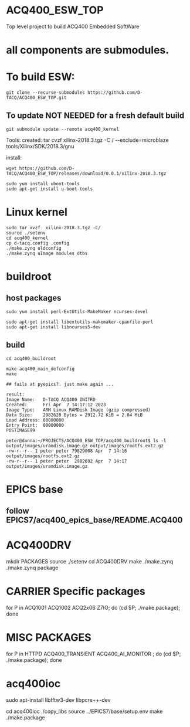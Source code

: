 # ACQ400_ESW_TOP
Top level project to build ACQ400 Embedded SoftWare

# all components are submodules.


# To build ESW:

```
git clone --recurse-submodules https://github.com/D-TACQ/ACQ400_ESW_TOP.git
```

## To update NOT NEEDED for a fresh default build 

```
git submodule update --remote acq400_kernel
```



Tools: created:
tar cvzf xilinx-2018.3.tgz -C / --exclude=microblaze tools/Xilinx/SDK/2018.3/gnu

install:
```
wget https://github.com/D-TACQ/ACQ400_ESW_TOP/releases/download/0.0.1/xilinx-2018.3.tgz

sudo yum install uboot-tools
sudo apt-get install u-boot-tools
```

# Linux kernel

```
sudo tar xvzf  xilinx-2018.3.tgz -C/
source ./setenv
cd acq400_kernel
cp d-tacq.config .config
./make.zynq oldconfig
./make.zynq uImage modules dtbs
```

# buildroot

## host packages
```
sudo yum install perl-ExtUtils-MakeMaker ncurses-devel

sudo apt-get install libextutils-makemaker-cpanfile-perl
sudo apt-get install libncurses5-dev
```

## build
```
cd acq400_buildroot

make acq400_main_defconfig
make

## fails at pyepics?. just make again ...

result:
Image Name:   D-TACQ ACQ400 INITRD
Created:      Fri Apr  7 14:17:12 2023
Image Type:   ARM Linux RAMDisk Image (gzip compressed)
Data Size:    2982628 Bytes = 2912.72 KiB = 2.84 MiB
Load Address: 00000000
Entry Point:  00000000
POSTIMAGE99

peter@danna:~/PROJECTS/ACQ400_ESW_TOP/acq400_buildroot$ ls -l output/images/uramdisk.image.gz output/images/rootfs.ext2.gz 
-rw-r--r-- 1 peter peter 79829008 Apr  7 14:16 output/images/rootfs.ext2.gz
-rw-r--r-- 1 peter peter  2982692 Apr  7 14:17 output/images/uramdisk.image.gz

```

# EPICS base 
## follow EPICS7/acq400_epics_base/README.ACQ400

# ACQ400DRV
mkdir PACKAGES
source ./setenv
cd ACQ400DRV
make
./make.zynq
./make.zynq package

# CARRIER Specific packages
for P in ACQ1001 ACQ1002 ACQ2x06 Z7IO; do (cd $P; ./make.package); done

# MISC PACKAGES

for P in HTTPD ACQ400_TRANSIENT ACQ400_AI_MONITOR  ; do (cd $P; ./make.package); done


# acq400ioc

sudo apt-install libfftw3-dev libpcre++-dev

cd acq400ioc
./copy_libs
source ../EPICS7/base/setup.env
make
./make.package






